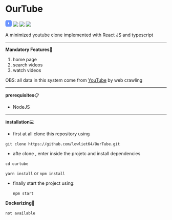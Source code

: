 # OurTube 

<img src="logo.png" style="height:20px" width=20> ![](https://img.shields.io/badge/React⚛%EF%B8%8F-%5E17.0.2-brightgreen)   ![](https://img.shields.io/badge/puppeteer-%5E8.0.0-brightgreen)  ![](https://img.shields.io/badge/styled--components-%5E5.2.3-ff69b4)

A minimized youtube clone implemented with React JS and typescript
****
**Mandatory Features🎯**
 1. home page
 2. search videos
 3. watch videos

OBS: all data in this system come from [YouTube]('https://www.youtube.com/') by web crawling
****
**prerequisites**📋
 - NodeJS
***
**installation**💻

 - first at all clone this repository using 
  
  ```git clone https://github.com/lowliet64/OurTube.git```

  - afte clone , enter inside the projetc and install dependencies 
  
  ```cd ourtube```
  
  ```yarn install``` or ```npm install```

  - finally start the project using:
    
    ```npm start```


**Dockerizing**🐳

 ```not available```

